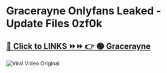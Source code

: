 
 # Gracerayne Onlyfans Leaked - Update Files 0zf0k

## <h2><a href="https://clipsfans.com/Gracerayne&ref=git">🔗 Click to LINKS ⏩⏩ 👉 🟢 Gracerayne </a></h2>

<a href="https://clipsfans.com/Gracerayne&ref=git" rel="nofollow" data-target="animated-image.originalLink"><img src="https://i.ibb.co.com/xMMVF88/686577567.gif" alt="Viral Video Original" style="max-width: 100%; display: inline-block;" data-target="animated-image.originalImage"></a>

